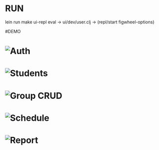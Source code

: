# RUN
lein run
make ui-repl
eval -> ui/dev/user.clj -> (repl/start figwheel-options)

#DEMO
# ![Auth](https://sun9-40.userapi.com/c856128/v856128202/17c6a8/CqI9uYVgtu8.jpg)
# ![Students](https://sun9-16.userapi.com/c856128/v856128202/17c7df/b-zjQ90jydw.jpg)
# ![Group CRUD](https://sun9-37.userapi.com/c856128/v856128202/17c7c2/fMAMWHaOpCE.jpg)
# ![Schedule](https://sun9-44.userapi.com/c856128/v856128202/17c7f3/aewUKY00fWs.jpg)
# ![Report](https://sun9-29.userapi.com/c856128/v856128396/17db38/Lm_KwUMy5q0.jpg)
